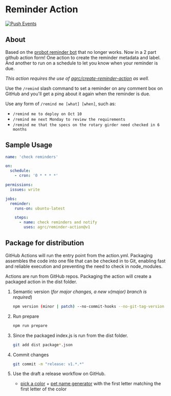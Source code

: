 # Reminder Action

[![Push Events](https://github.com/agrc/reminder-action/actions/workflows/push.yml/badge.svg)](https://github.com/agrc/reminder-action/actions/workflows/push.yml)

## About

Based on the [probot reminder bot](https://github.com/probot/reminders/) that no longer works. Now in a 2 part github action form! One action to create the reminder metadata and label. And another to run on a schedule to let you know when your reminder is due.

_This action requires the use of [agrc/create-reminder-action](https://github.com/agrc/create-reminder-action) as well._

Use the `/remind` slash command to set a reminder on any comment box on GitHub and you'll get a ping about it again when the reminder is due.

Use any form of `/remind me [what] [when]`, such as:

- `/remind me to deploy on Oct 10`
- `/remind me next Monday to review the requirements`
- `/remind me that the specs on the rotary girder need checked in 6 months`

## Sample Usage

```yml
name: 'check reminders'

on:
  schedule:
    - cron: '0 * * * *'

permissions:
  issues: write

jobs:
  reminder:
    runs-on: ubuntu-latest

    steps:
      - name: check reminders and notify
        uses: agrc/reminder-action@v1
```

## Package for distribution

GitHub Actions will run the entry point from the action.yml. Packaging assembles the code into one file that can be checked in to Git, enabling fast and reliable execution and preventing the need to check in node_modules.

Actions are run from GitHub repos. Packaging the action will create a packaged action in the dist folder.

1. Semantic version (_for major changes, a new v(major) branch is required_)

   ```bash
   npm version (minor | patch) --no-commit-hooks --no-git-tag-version
   ```

1. Run prepare

   ```bash
   npm run prepare
   ```

1. Since the packaged index.js is run from the dist folder.

   ```bash
   git add dist package*.json
   ```

1. Commit changes

   ```bash
   git commit -m "release: v1.*.*"
   ```

1. Use the draft a release workflow on GitHub.
   - [pick a color](https://perchance.org/color-name) + [pet name generator](https://www.namegenerator.co/animals/pet-name-generator) with the first letter matching the first letter of the color
